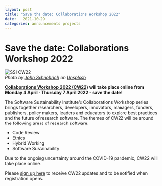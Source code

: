 ```yaml
---
layout: post
title: "Save the date: Collaborations Workshop 2022"
date:   2021-10-29
categories: announcements projects
---
```


# Save the date: Collaborations Workshop 2022

![SSI CW22](https://software.ac.uk/sites/default/files/john-schnobrich-FlPc9_VocJ4-unsplash_0.jpg)  
*Photo by [John Schnobrich](https://unsplash.com/@johnschno?utm_source=unsplash&utm_medium=referral&utm_content=creditCopyText) on [Unsplash](https://unsplash.com/?utm_source=unsplash&utm_medium=referral&utm_content=creditCopyText)*

**[Collaborations Workshop 2022 (CW22)](http://bit.ly/ssi-cw22) will take place online from Monday 4 April - Thursday 7 April 2022 - save the date!**

The Software Sustainability Institute's Collaborations Workshop series brings together researchers, developers, innovators, managers, funders, publishers, policy makers, leaders and educators to explore best practices and the future of research software. The themes of CW22 will be around the following areas of research software:

-   Code Review 
-   Ethics
-   Hybrid Working
-   Software Sustainability

Due to the ongoing uncertainty around the COVID-19 pandemic, CW22 will take place online.

Please [sign up here](http://eepurl.com/gaNitn) to receive CW22 updates and to be notified when registration opens.
